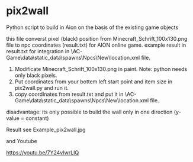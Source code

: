 # pix2wall
Python script to build in Aion on the basis of the existing game objects 

this file converst pixel (black) position from Minecraft_Schrift_100x130.png file to npc coordinates (result.txt) for AION online game.
example result in result.txt
<spot h="85" z="119.1266" y="1546.7086" x="1613.4429"/>
for integration in \AC-Game\data\static_data\spawns\Npcs\New\location.xml file.

1. Modificate Minecraft_Schrift_100x130.png in paint. Note: python needs only black pixels.
2. Put coordinates from your bottem left start point and item size in pix2wall.py and run it.
3. copy coordinates from result.txt and put it in \AC-Game\data\static_data\spawns\Npcs\New\location.xml file.

disadvantage: 
its only possible to build the wall only in one direction (y-value = constant) 

Result see Example_pix2wall.jpg

and Youtube

https://youtu.be/7Y24vIwrLIQ

